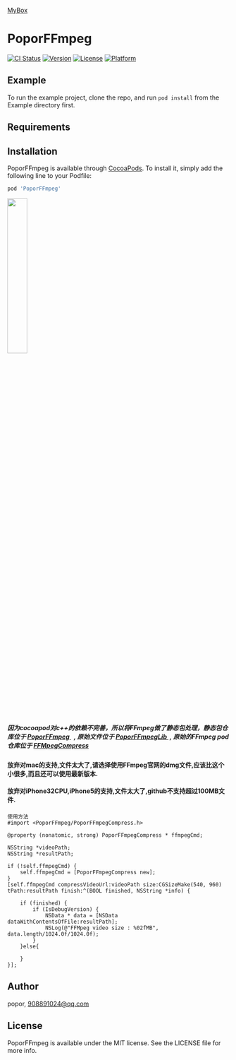 <a href='https://github.com/popor/mybox'> MyBox </a>

# PoporFFmpeg

[![CI Status](https://img.shields.io/travis/popor/PoporFFmpeg.svg?style=flat)](https://travis-ci.org/popor/PoporFFmpeg)
[![Version](https://img.shields.io/cocoapods/v/PoporFFmpeg.svg?style=flat)](https://cocoapods.org/pods/PoporFFmpeg)
[![License](https://img.shields.io/cocoapods/l/PoporFFmpeg.svg?style=flat)](https://cocoapods.org/pods/PoporFFmpeg)
[![Platform](https://img.shields.io/cocoapods/p/PoporFFmpeg.svg?style=flat)](https://cocoapods.org/pods/PoporFFmpeg)

## Example

To run the example project, clone the repo, and run `pod install` from the Example directory first.

## Requirements

## Installation

PoporFFmpeg is available through [CocoaPods](https://cocoapods.org). To install
it, simply add the following line to your Podfile:

```ruby
pod 'PoporFFmpeg'
```

<p>
<img src='https://github.com/popor/PoporFFmpegCompress/blob/master/Example/screen1.png' width="30%" height="30%">

</p>

##### 因为cocoapod对c++的依赖不完善，所以将FFmpeg做了静态包处理，静态包仓库位于 <a href='https://github.com/popor/PoporFFmpeg'>PoporFFmpeg </a>  , 原始文件位于 <a href='https://github.com/popor/PoporFFmpegLib'>PoporFFmpegLib </a> , 原始的FFmpeg pod仓库位于 <a href='https://github.com/popor/FFMpegCompress'>FFMpegCompress</a>

#### 放弃对mac的支持,文件太大了,请选择使用FFmpeg官网的dmg文件,应该比这个小很多,而且还可以使用最新版本.

#### 放弃对iPhone32CPU,iPhone5的支持,文件太大了,github不支持超过100MB文件.

```
使用方法
#import <PoporFFmpeg/PoporFFmpegCompress.h>

@property (nonatomic, strong) PoporFFmpegCompress * ffmpegCmd;

NSString *videoPath;
NSString *resultPath;

if (!self.ffmpegCmd) {
    self.ffmpegCmd = [PoporFFmpegCompress new];
}
[self.ffmpegCmd compressVideoUrl:videoPath size:CGSizeMake(540, 960) tPath:resultPath finish:^(BOOL finished, NSString *info) {
    
    if (finished) {
        if (IsDebugVersion) {
            NSData * data = [NSData dataWithContentsOfFile:resultPath];
            NSLog(@"FFMpeg video size : %02fMB", data.length/1024.0f/1024.0f);
        }
    }else{
        
    }
}];
```





## Author

popor, 908891024@qq.com

## License

PoporFFmpeg is available under the MIT license. See the LICENSE file for more info.
